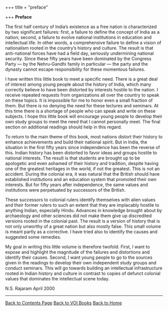 +++
title = "preface"

+++
**Preface**

The first half century of India’s existence as a free nation is
characterized by two significant failures: first, a failure to define
the concept of India as a nation; second, a failure to evolve national
institutions in education and intellectual life. In other words, a
comprehensive failure to define a vision of nationalism rooted in the
country’s history and culture. The result is that anti-national forces
have had a field day, seriously undermining national security. Since
these fifty years have been dominated by the Congress Party — by the
Nehru-Gandhi family in particular — the party and the dynasty cannot
escape responsibility for these momentous failures.

I have written this little book to meet a specific need. There is a
great deal of interest among young people about the history of India,
which many correctly believe to have been distorted by interests hostile
to the nation. I receive repeated requests from organizations all over
the country to speak on these topics. It is impossible for me to honor
even a small fraction of them. But there is no denying the need for
these lectures and seminars. At this time there is a shortage of people
who can speak and write on these subjects. I hope this little book will
encourage young people to develop their own study groups to meet the
need that I cannot personally meet. The final section on additional
readings should help in this regard.

To return to the main theme of this book, most nations distort their
history to enhance achievements and build their national spirit. But in
India, the situation in the first fifty years since independence has
been the reverse of this. Indian history has been distorted to favor
ideas and groups hostile to national interests. The result is that
students are brought up to be apologetic and even ashamed of their
history and tradition, despite having one of the greatest heritages in
the world, if not the greatest. This is not an accident. During the
colonial era, it was natural that the British should have established
institutions and an education system that promoted their own interests.
But for fifty years after independence, the same values and institutions
were perpetuated by successors of the British.

These successors to colonial rulers identify themselves with alien
values and their former rulers to such an extent that they are
implacably hostile to anything Indian, especially Hindu. Advances in
knowledge brought about by archaeology and other sciences did not make
them give up discredited versions rooted in the colonial past. The
result is a version of history that is not only unworthy of a great
nation but also mostly false. This small volume is meant partly as a
corrective. I have tried also to identify the causes and suggested some
remedies.

My goal in writing this little volume is therefore twofold. First, I
want to expose and highlight the magnitude of the failures and
distortions and identify their causes. Second, I want young people to go
to the sources given in the readings to develop their own independent
study groups and conduct seminars. This will go towards building an
intellectual infrastructure rooted in Indian history and culture in
contrast to copies of defunct colonial values that dominates the
intellectual scene today.

N.S. Rajaram April 2000

 

 

 

------------------------------------------------------------------------

  

[Back to Contents Page](index.htm)  [Back to VOI
Books](http://voiceofdharma.org/books)  [Back to
Home](http://voiceofdharma.org)  
  
